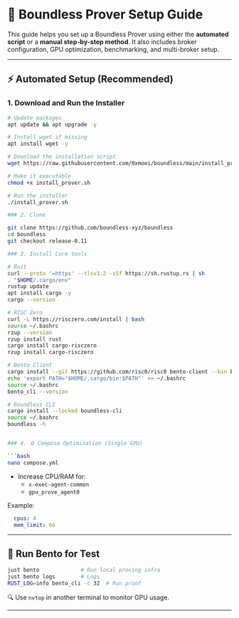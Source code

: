 # 🧠 Boundless Prover Setup Guide

This guide helps you set up a Boundless Prover using either the **automated script** or a **manual step-by-step method**. It also includes broker configuration, GPU optimization, benchmarking, and multi-broker setup.

---

## ⚡ Automated Setup (Recommended)

### 1. Download and Run the Installer

```bash
# Update packages
apt update && apt upgrade -y

# Install wget if missing
apt install wget -y

# Download the installation script
wget https://raw.githubusercontent.com/0xmoei/boundless/main/install_prover.sh -O install_prover.sh

# Make it executable
chmod +x install_prover.sh

# Run the installer
./install_prover.sh

### 2. Clone

git clone https://github.com/boundless-xyz/boundless
cd boundless
git checkout release-0.11

### 3. Install Core tools

# Rust
curl --proto '=https' --tlsv1.2 -sSf https://sh.rustup.rs | sh
. "$HOME/.cargo/env"
rustup update
apt install cargo -y
cargo --version

# RISC Zero
curl -L https://risczero.com/install | bash
source ~/.bashrc
rzup --version
rzup install rust
cargo install cargo-risczero
rzup install cargo-risczero

# Bento Client
cargo install --git https://github.com/risc0/risc0 bento-client --bin bento_cli
echo 'export PATH="$HOME/.cargo/bin:$PATH"' >> ~/.bashrc
source ~/.bashrc
bento_cli --version

# Boundless CLI
cargo install --locked boundless-cli
source ~/.bashrc
boundless -h


### 4. ⚙️ Compose Optimization (Single GPU)

```bash
nano compose.yml
```

- Increase CPU/RAM for:
  - `x-exec-agent-common`
  - `gpu_prove_agent0`

Example:
```yaml
  cpus: 4
  mem_limit: 6G
```

---

## 🚀 Run Bento for Test

```bash
just bento             # Run local proving infra
just bento logs        # Logs
RUST_LOG=info bento_cli -c 32  # Run proof
```

🔍 Use `nvtop` in another terminal to monitor GPU usage.

---
